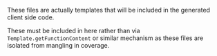These files are actually templates that will be included in the generated client side code.

These must be included in here rather than via `Template.getFunctionContent` or similar mechanism as these files are isolated from mangling in coverage.
